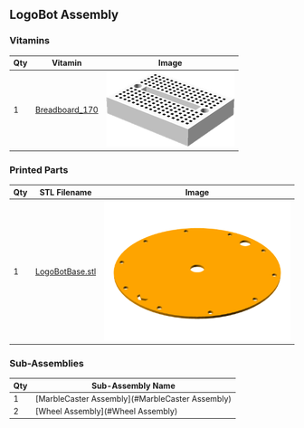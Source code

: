 ## LogoBot Assembly

### Vitamins

 Qty | Vitamin | Image 
 --- | --- | ---
  1  | [Breadboard_170](../vitamins/Breadboard.scad) | ![](../vitamins/views/Breadboard_170.png)

### Printed Parts

 Qty | STL Filename | Image
 --- | --- | ---
  1  | [LogoBotBase.stl](../stl/LogoBotBase.stl) | ![](../images/LogoBotBase_STL.png)

### Sub-Assemblies

Qty | Sub-Assembly Name
--- | ---
  1 | [MarbleCaster Assembly](#MarbleCaster Assembly)
  2 | [Wheel Assembly](#Wheel Assembly)
